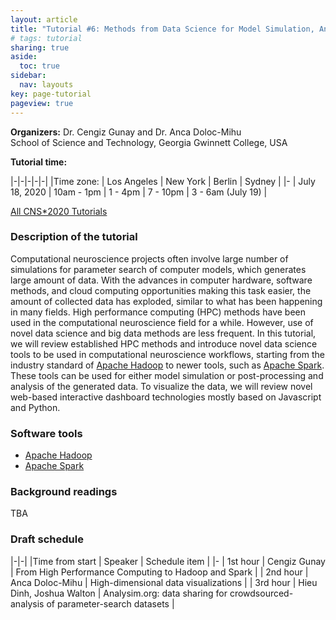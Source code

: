 ```yaml
---
layout: article
title: "Tutorial #6: Methods from Data Science for Model Simulation, Analysis, and Visualization"
# tags: tutorial
sharing: true
aside:
  toc: true
sidebar:
  nav: layouts
key: page-tutorial
pageview: true
---
```


**Organizers:** Dr. Cengiz Gunay and Dr. Anca Doloc-Mihu <br>
School of Science and Technology, Georgia Gwinnett College, USA

**Tutorial time:**

|-|-|-|-|-|
|Time zone: | Los Angeles | New York | Berlin | Sydney |
|- 
| July 18, 2020 | 10am - 1pm | 1 - 4pm | 7 - 10pm | 3 - 6am (July 19) |

[All CNS*2020 Tutorials](https://www.cnsorg.org/cns-2020-tutorials)

### Description of the tutorial

Computational neuroscience projects often involve large number of
simulations for parameter search of computer models, which generates
large amount of data. With the advances in computer hardware, software
methods, and cloud computing opportunities making this task easier,
the amount of collected data has exploded, similar to what has been
happening in many fields. High performance computing (HPC) methods
have been used in the computational neuroscience field for a
while. However, use of novel data science and big data methods are
less frequent. In this tutorial, we will review established HPC
methods and introduce novel data science tools to be used in
computational neuroscience workflows, starting from the industry
standard of [Apache Hadoop](https://hadoop.apache.org/) to newer
tools, such as [Apache Spark](https://spark.apache.org/). These tools
can be used for either model simulation or post-processing and
analysis of the generated data. To visualize the data, we will review
novel web-based interactive dashboard technologies mostly based on
Javascript and Python.

### Software tools

- [Apache Hadoop](https://hadoop.apache.org/)
- [Apache Spark](https://spark.apache.org/)

### Background readings

TBA

<!--more-->

### Draft schedule

|-|-|
|Time from start | Speaker | Schedule item | 
|- 
| 1st hour | Cengiz Gunay    | From High Performance Computing to Hadoop and Spark |
| 2nd hour | Anca Doloc-Mihu | High-dimensional data visualizations  |
| 3rd hour | Hieu Dinh, Joshua Walton | Analysim.org: data sharing for crowdsourced-analysis of parameter-search datasets  |

